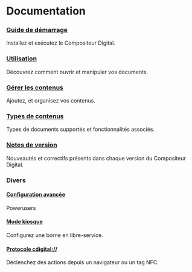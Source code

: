 # Documentation

### [Guide de démarrage](gettingstarted.md)
Installez et exécutez le Compositeur Digital.

### [Utilisation](use.md)
Découvrez comment ouvrir et manipuler vos documents.

### [Gérer les contenus](manage_contents.md)
Ajoutez, et organisez vos contenus.

### [Types de contenus](content_types.md)
Types de documents supportés et fonctionnalités associés.

### [Notes de version](version_history.md)
Nouveautés et correctifs présents dans chaque version du Compositeur Digital.

### Divers
#### [Configuration avancée](config.md)
Powerusers

#### [Mode kiosque](kiosk_mode.md)
Configurez une borne en libre-service.

#### [Protocole cdigital://](cdigital_uri)
Déclenchez des actions depuis un navigateur ou un tag NFC.